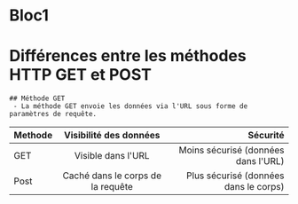# Bloc1

 # Différences entre les méthodes HTTP GET et POST
  
    ## Méthode GET
	 - La méthode GET envoie les données via l'URL sous forme de paramètres de requête.




 | Methode         | Visibilité des données | Sécurité | 
| :--------------- |:---------------:| -----:|
| GET              |   Visible dans l'URL   |  Moins sécurisé (données dans l'URL) |
|Post              | Caché dans le corps de la requête |   Plus sécurisé (données dans le corps) |
